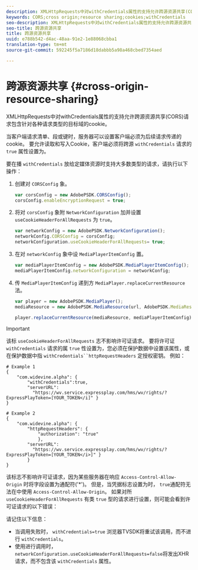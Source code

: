 ```yaml
---
description: XMLHttpRequests中对withCredentials属性的支持允许跨源资源共享(CORS)请求包含针对各种请求类型的目标域的cookie。
keywords: CORS;cross origin;resource sharing;cookies;withCredentials
seo-description: XMLHttpRequests中对withCredentials属性的支持允许跨源资源共享(CORS)请求包含针对各种请求类型的目标域的cookie。
seo-title: 跨源资源共享
title: 跨源资源共享
uuid: e788b542-d4ac-48aa-91e2-1e88068cbba1
translation-type: tm+mt
source-git-commit: 592245f5a7186d18dabbb5a98a468cbed7354aed

---
```



# 跨源资源共享 {#cross-origin-resource-sharing}

XMLHttpRequests中对withCredentials属性的支持允许跨源资源共享(CORS)请求包含针对各种请求类型的目标域的cookie。

当客户端请求清单、段或键时，服务器可以设置客户端必须为后续请求传递的cookie。 要允许读取和写入Cookie，客户端必须将跨源 `withCredentials` 请求的 `true` 属性设置为。

要在播 `withCredentials` 放给定媒体资源时支持大多数类型的请求，请执行以下操作：

1. 创建对 `CORSConfig` 象。

   ```js
   var corsConfig = new AdobePSDK.CORSConfig();  
   corsConfig.enableEncryptionRequest = true; 
   ```

1. 将对 `corsConfig` 象附 `NetworkConfiguration` 加并设置 `useCookieHeaderForAllRequests` 为 `true`。

   ```js
   var networkConfig = new AdobePSDK.NetworkConfiguration();  
   networkConfig.CORSConfig = corsConfig; 
   networkConfiguration.useCookieHeaderForAllRequests= true;
   ```

1. 在对 `networkConfig` 象中设 `MediaPlayerItemConfig` 置。

   ```js
   var mediaPlayerItemConfig = new AdobePSDK.MediaPlayerItemConfig();  
   mediaPlayerItemConfig.networkConfiguration = networkConfig; 
   ```

1. 传 `MediaPlayerItemConfig` 递到方 `MediaPlayer.replaceCurrentResource` 法。

   ```js
   var player = new AdobePSDK.MediaPlayer(); 
   mediaResource = new AdobePSDK.MediaResource(url, AdobePSDK.MediaResourceType.HLS);  
   
   player.replaceCurrentResource(mediaResource, mediaPlayerItemConfig);  
   ```

>[!IMPORTANT]
>
>该标 `useCookieHeaderForAllRequests` 志不影响许可证请求。 要将许可证 `withCredentials` 请求的属 `true` 性设置为，您必须在保护数据中设置该属性，或在保护数据中指 `withCredentials``httpRequestHeaders` 定授权密钥。 例如：

```
# Example 1 
{ 
    "com.widevine.alpha": {  
        "withCredentials":true,  
        "serverURL":  
          "https://wv.service.expressplay.com/hms/wv/rights/?ExpressPlayToken=[YOUR_TOKEN</i]" } 
} 
 
# Example 2 
{ 
    "com.widevine.alpha": { 
        "httpRequestHeaders": {  
            "authorization": "true"  
            }, 
        "serverURL":  
          "https://wv.service.expressplay.com/hms/wv/rights/?ExpressPlayToken=[YOUR_TOKEN</i>]" }
        } 
}
```

该标志不影响许可证请求，因为某些服务器在响应 `Access-Control-Allow-Origin` 时将字段设置为通配符(&#39;*&#39;)。 但是，当凭据标志设置为时， `true`通配符无法在中使用 `Access-Control-Allow-Origin`。 如果对所 `useCookieHeaderForAllRequests` 有类 `true` 型的请求进行设置，则可能会看到许可证请求的以下错误：

请记住以下信息：

* 当调用失败时， `withCredentials=true` 浏览器TVSDK将重试该调用，而不进行 `withCredentials`。
* 使用进行调用时， `networkConfiguration.useCookieHeaderForAllRequests=false`将发出XHR请求，而不包含该 `withCredentials` 属性。